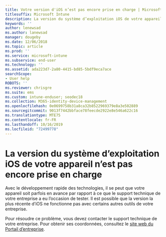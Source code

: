 ```yaml
---
title: Votre version d'iOS n’est pas encore prise en charge | Microsoft Docs
titlesuffix: Microsoft Intune
description: La version du système d’exploitation iOS de votre appareil n’est pas encore prise en charge.
keywords: ''
author: lenewsad
ms.author: lanewsad
manager: dougeby
ms.date: 12/06/2018
ms.topic: article
ms.prod: ''
ms.service: microsoft-intune
ms.subservice: end-user
ms.technology: ''
ms.assetid: ada223d7-2a80-4415-bd85-5bdf9eca7ace
searchScope:
- User help
ROBOTS: ''
ms.reviewer: chrisgre
ms.suite: ems
ms.custom: intune-enduser; seodec18
ms.collection: M365-identity-device-management
ms.openlocfilehash: 0e0699758b31a8ca32b8522969379e8a3e502889
ms.sourcegitcommit: 9013f7442bbface78feecde2922e8e546a622c16
ms.translationtype: MTE75
ms.contentlocale: fr-FR
ms.lasthandoff: 10/16/2019
ms.locfileid: "72499778"
---
```

# <a name="your-ios-devices-operating-system-version-isnt-yet-supported"></a>La version du système d’exploitation iOS de votre appareil n’est pas encore prise en charge

Avec le développement rapide des technologies, il se peut que votre appareil soit parfois en avance par rapport à ce que le support technique de votre entreprise a eu l’occasion de tester. Il est possible que la version la plus récente d’iOS ne fonctionne pas avec certains autres outils de votre entreprise.

Pour résoudre ce problème, vous devez contacter le support technique de votre entreprise. Pour obtenir ses coordonnées, consultez le [site web du Portail d’entreprise](https://go.microsoft.com/fwlink/?linkid=2010980).
